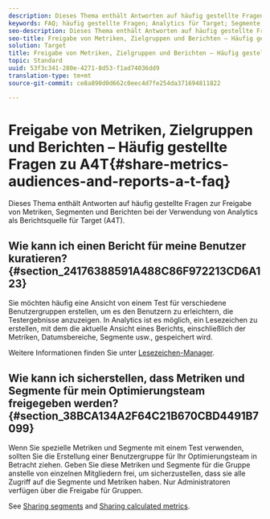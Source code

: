 ```yaml
---
description: Dieses Thema enthält Antworten auf häufig gestellte Fragen zur Freigabe von Metriken, Segmenten und Berichten bei der Verwendung von Analytics als Berichtsquelle für Target (A4T).
keywords: FAQ; häufig gestellte Fragen; Analytics für Target; Segmente; a4T; Berichte freigeben
seo-description: Dieses Thema enthält Antworten auf häufig gestellte Fragen zur Freigabe von Metriken, Segmenten und Berichten bei der Verwendung von Analytics als Berichtsquelle für Target (A4T).
seo-title: Freigabe von Metriken, Zielgruppen und Berichten – Häufig gestellte Fragen zu A4T
solution: Target
title: Freigabe von Metriken, Zielgruppen und Berichten – Häufig gestellte Fragen zu A4T
topic: Standard
uuid: 53f3c341-280e-4271-8d53-f1ad74036dd9
translation-type: tm+mt
source-git-commit: ce8a890d0d662c0eec4d7fe254da371694811822

---
```



# Freigabe von Metriken, Zielgruppen und Berichten – Häufig gestellte Fragen zu A4T{#share-metrics-audiences-and-reports-a-t-faq}

Dieses Thema enthält Antworten auf häufig gestellte Fragen zur Freigabe von Metriken, Segmenten und Berichten bei der Verwendung von Analytics als Berichtsquelle für Target (A4T).

## Wie kann ich einen Bericht für meine Benutzer kuratieren? {#section_24176388591A488C86F972213CD6A123}

Sie möchten häufig eine Ansicht von einem Test für verschiedene Benutzergruppen erstellen, um es den Benutzern zu erleichtern, die Testergebnisse anzuzeigen. In Analytics ist es möglich, ein Lesezeichen zu erstellen, mit dem die aktuelle Ansicht eines Berichts, einschließlich der Metriken, Datumsbereiche, Segmente usw., gespeichert wird.

Weitere Informationen finden Sie unter [Lesezeichen-Manager](https://docs.adobe.com/content/help/en/analytics/analyze/reports-analytics/bookmarks.html).

## Wie kann ich sicherstellen, dass Metriken und Segmente für mein Optimierungsteam freigegeben werden? {#section_38BCA134A2F64C21B670CBD4491B7099}

Wenn Sie spezielle Metriken und Segmente mit einem Test verwenden, sollten Sie die Erstellung einer Benutzergruppe für Ihr Optimierungsteam in Betracht ziehen. Geben Sie diese Metriken und Segmente für die Gruppe anstelle von einzelnen Mitgliedern frei, um sicherzustellen, dass sie alle Zugriff auf die Segmente und Metriken haben. Nur Administratoren verfügen über die Freigabe für Gruppen.

See [Sharing segments](https://docs.adobe.com/content/help/en/analytics/components/segmentation/segmentation-workflow/t-seg-share.html) and [Sharing calculated metrics](https://docs.adobe.com/content/help/en/analytics/components/calculated-metrics/calcmetric-workflow/cm-sharing.html).
